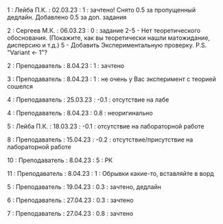 1 : Лейба П.К. : 02.03.23 : 1 : зачтено! Снято 0.5 за пропущенный дедлайн. Добавлено 0.5 за доп. задания

2 : Сергеев М.К. : 06.03.23 : 0 : задание 2-5 - Нет теоретического обоснования. (Покажите, как вы теоретически нашли матожидание, дисперсию и т.д.) 5 - Добавить Экспериментальную проверку. P.S. "Variant <- 1"?

2 : Преподаватель : 8.04.23 : 1 : зачтено

3 : Преподаватель : 8.04.23 : 1 : не очень у Вас эксперимент с теорией сошелся

4 : Преподаватель : 25.03.23 : -0.1 : отсутствие на лабе

4 : Преподаватель : 8.04.23 : 0.8 : неоригинально

5 : Лейба П.К. : 18.03.23 : -0.1 : отсутствие на лабораторной работе

8 : Преподаватель : 15.04.23 : -0.2 : отсутствие/присутствие на лабораторной работе

10 : Преподаватель : 8.04.23 : 5 : РК

11 : Преподаватель : 8.04.23 : 1 : Обрывки какие-то, вставляйте в ворд

5 : Преподаватель : 19.04.23 : 0.3 : зачтено, дедлайн

6 : Преподаватель : 27.04.23 : 0.3 : зачтено

7 : Преподаватель : 27.04.23 : 0.8 : зачтено





